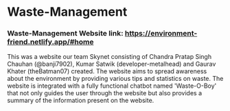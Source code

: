 # Waste-Management

### Waste-Management Website link: https://environment-friend.netlify.app/#home


This was a website our team Skynet consisting of Chandra Pratap Singh Chauhan (@banji7902), Kumar Satwik (developer-metalhead) and Gaurav Khater (theBatman07) created. The website aims to spread awareness about the environment by providing various tips and statistics on waste. The website is integrated with a fully functional chatbot named 'Waste-O-Boy' that not only guides the user through the website but also provides a summary of the information present on the website.

